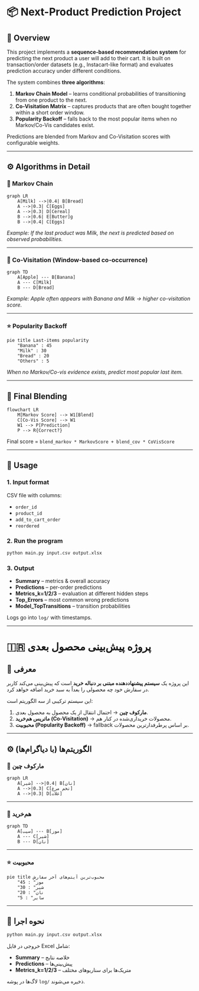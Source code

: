 # 📦 Next-Product Prediction Project

## 📖 Overview

This project implements a **sequence-based recommendation system** for predicting the next product a user will add to their cart.
It is built on transaction/order datasets (e.g., Instacart-like format) and evaluates prediction accuracy under different conditions.

The system combines **three algorithms**:

1. **Markov Chain Model** – learns conditional probabilities of transitioning from one product to the next.
2. **Co-Visitation Matrix** – captures products that are often bought together within a short order window.
3. **Popularity Backoff** – falls back to the most popular items when no Markov/Co-Vis candidates exist.

Predictions are blended from Markov and Co-Visitation scores with configurable weights.

---

## ⚙️ Algorithms in Detail

### 🔗 Markov Chain

```mermaid
graph LR
    A[Milk] -->|0.4| B[Bread]
    A -->|0.3| C[Eggs]
    A -->|0.3| D[Cereal]
    B -->|0.6| E[Butter]g
    B -->|0.4| C[Eggs]
```

*Example: If the last product was Milk, the next is predicted based on observed probabilities.*

---

### 🛒 Co-Visitation (Window-based co-occurrence)

```mermaid
graph TD
    A[Apple] --- B[Banana]
    A --- C[Milk]
    B --- D[Bread]
```

*Example: Apple often appears with Banana and Milk → higher co-visitation score.*

---

### ⭐ Popularity Backoff

```mermaid
pie title Last-items popularity
    "Banana" : 45
    "Milk" : 30
    "Bread" : 20
    "Others" : 5
```

*When no Markov/Co-vis evidence exists, predict most popular last item.*

---

## 🧮 Final Blending

```mermaid
flowchart LR
    M[Markov Score] --> W1[Blend]
    C[Co-Vis Score] --> W1
    W1 --> P[Prediction]
    P --> R{Correct?}
```

Final score = `blend_markov * MarkovScore + blend_cov * CoVisScore`

---

## 🚀 Usage

### 1. Input format

CSV file with columns:

* `order_id`
* `product_id`
* `add_to_cart_order`
* `reordered`

### 2. Run the program

```bash
python main.py input.csv output.xlsx
```

### 3. Output

* **Summary** – metrics & overall accuracy
* **Predictions** – per-order predictions
* **Metrics\_k=1/2/3** – evaluation at different hidden steps
* **Top\_Errors** – most common wrong predictions
* **Model\_TopTransitions** – transition probabilities

Logs go into `log/` with timestamps.

---

# 🇮🇷 پروژه پیش‌بینی محصول بعدی

## 📖 معرفی

این پروژه یک **سیستم پیشنهاددهنده مبتنی بر دنباله خرید** است که پیش‌بینی می‌کند کاربر در سفارش خود چه محصولی را بعداً به سبد خرید اضافه خواهد کرد.

این سیستم ترکیبی از سه الگوریتم است:

1. **مارکوف چین** → احتمال انتقال از یک محصول به محصول بعدی.
2. **ماتریس هم‌خرید (Co-Visitation)** → محصولات خریداری‌شده در کنار هم.
3. **محبوبیت (Popularity Backoff)** → fallback بر اساس پرطرفدارترین محصولات.

---

## ⚙️ الگوریتم‌ها (با دیاگرام‌ها)

### 🔗 مارکوف چین

```mermaid
graph LR
    A[شیر] -->|0.4| B[نان]
    A -->|0.3| C[تخم مرغ]
    A -->|0.3| D[غلات]
```

---

### 🛒 هم‌خرید

```mermaid
graph TD
    A[سیب] --- B[موز]
    A --- C[شیر]
    B --- D[نان]
```

---

### ⭐ محبوبیت

```mermaid
pie title محبوب‌ترین آیتم‌های آخر سفارش
    "موز" : 45
    "شیر" : 30
    "نان" : 20
    "سایر" : 5
```

---

## 🚀 نحوه اجرا

```bash
python main.py input.csv output.xlsx
```

خروجی در فایل Excel شامل:

* **Summary** – خلاصه نتایج
* **Predictions** – پیش‌بینی‌ها
* **Metrics\_k=1/2/3** – متریک‌ها برای سناریوهای مختلف

لاگ‌ها در پوشه `log/` ذخیره می‌شوند.

